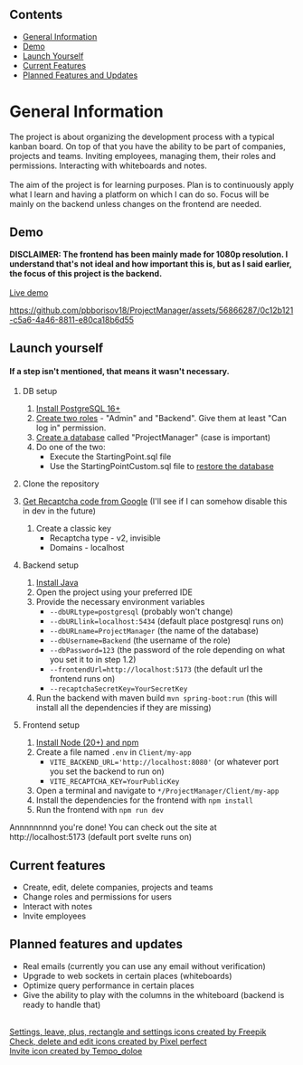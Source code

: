 ## Contents
* [General Information](#general-information)
* [Demo](#demo)
* [Launch Yourself](#launch-yourself)
* [Current Features](#current-features)
* [Planned Features and Updates](#planned-features-and-updates)

# General Information
The project is about organizing the development process with a typical kanban board. 
On top of that you have the ability to be part of companies, projects and teams.
Inviting employees, managing them, their roles and permissions. Interacting with whiteboards and notes.
<br><br>
The aim of the project is for learning purposes. Plan is to continuously apply what I learn
and having a platform on which I can do so. 
Focus will be mainly on the backend unless changes on the frontend are needed.
## Demo
**DISCLAIMER: The frontend has been mainly made for 1080p resolution. I understand that's not ideal and how important this is, but as I said earlier, the focus of this project is the backend.**
<br><br>
[Live demo](https://agile-ace.tech)

https://github.com/pbborisov18/ProjectManager/assets/56866287/0c12b121-c5a6-4a46-8811-e80ca18b6d55

## Launch yourself

#### If a step isn't mentioned, that means it wasn't necessary.

1. DB setup
   1. [Install PostgreSQL 16+](https://www.postgresql.org/download/)
   2. [Create two roles](https://www.postgresql.org/docs/current/sql-createrole.html) - "Admin" and "Backend". 
   Give them at least "Can log in" permission.
   3. [Create a database](https://www.postgresql.org/docs/current/sql-createdatabase.html) called "ProjectManager" (case is important)
   4. Do one of the two:
      - Execute the StartingPoint.sql file
      - Use the StartingPointCustom.sql file to [restore the database](https://www.postgresql.org/docs/8.1/backup.html)

2. Clone the repository
3. [Get Recaptcha code from Google](https://www.google.com/recaptcha/admin/create) (I'll see if I can somehow disable this in dev in the future)
   1. Create a classic key
      - Recaptcha type - v2, invisible
      - Domains - localhost
3. Backend setup
   1. [Install Java](https://www.oracle.com/cis/java/technologies/downloads/#java17)
   2. Open the project using your preferred IDE
   3. Provide the necessary environment variables 
      - `--dbURLtype=postgresql` (probably won't change)
      - `--dbURLlink=localhost:5434` (default place postgresql runs on)
      - `--dbURLname=ProjectManager` (the name of the database)
      - `--dbUsername=Backend` (the username of the role)
      - `--dbPassword=123` (the password of the role depending on what you set it to in step 1.2)
      - `--frontendUrl=http://localhost:5173` (the default url the frontend runs on)
      - `--recaptchaSecretKey=YourSecretKey`
   4. Run the backend with maven build `mvn spring-boot:run` (this will install all the dependencies if they are missing)

4. Frontend setup
   1. [Install Node (20+) and npm](https://nodejs.org/en/download)
   2. Create a file named `.env` in `Client/my-app`
      - `VITE_BACKEND_URL='http://localhost:8080'` (or whatever port you set the backend to run on)
      - `VITE_RECAPTCHA_KEY=YourPublicKey`
   3. Open a terminal and navigate to `*/ProjectManager/Client/my-app`
   4. Install the dependencies for the frontend with `npm install`
   5. Run the frontend with `npm run dev`

Annnnnnnnd you're done! You can check out the site at http://localhost:5173 (default port svelte runs on)

## Current features
* Create, edit, delete companies, projects and teams
* Change roles and permissions for users
* Interact with notes
* Invite employees

## Planned features and updates
* Real emails (currently you can use any email without verification)
* Upgrade to web sockets in certain places (whiteboards)
* Optimize query performance in certain places
* Give the ability to play with the columns in the whiteboard (backend is ready to handle that)

<br>
<a href="https://www.flaticon.com/authors/freepik" title="settings icons">Settings, leave, plus, rectangle and settings icons created by Freepik</a><br>
<a href="https://www.flaticon.com/authors/pixel-perfect" title="right icons">Check, delete and edit icons created by Pixel perfect</a><br>
<a href="https://www.flaticon.com/authors/tempo-doloe" title="invite icons">Invite icon created by Tempo_doloe</a><br>


